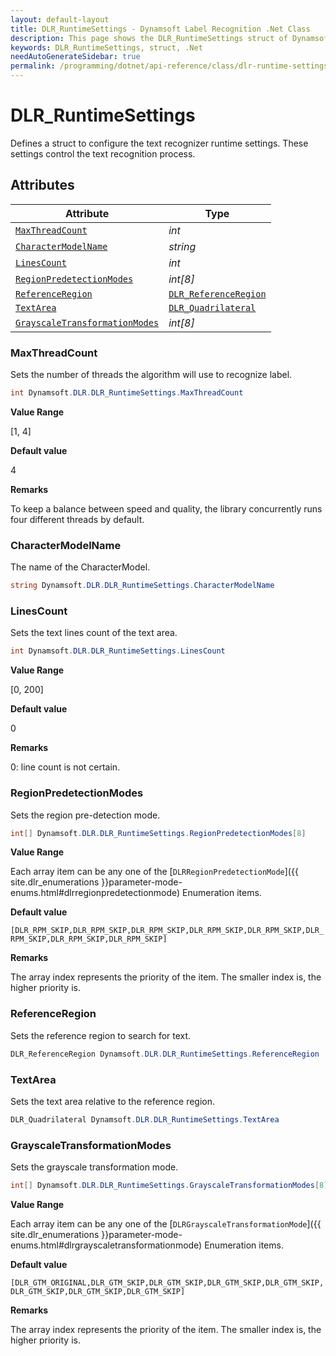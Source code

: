 ```yaml
---
layout: default-layout
title: DLR_RuntimeSettings - Dynamsoft Label Recognition .Net Class
description: This page shows the DLR_RuntimeSettings struct of Dynamsoft Label Recognition for .Net Language.
keywords: DLR_RuntimeSettings, struct, .Net
needAutoGenerateSidebar: true
permalink: /programming/dotnet/api-reference/class/dlr-runtime-settings.html
---
```



# DLR_RuntimeSettings
Defines a struct to configure the text recognizer runtime settings. These settings control the text recognition process.
  

## Attributes
  
| Attribute | Type |
|---------- | ---- |
| [`MaxThreadCount`](#maxthreadcount) | *int* |
| [`CharacterModelName`](#charactermodelname) | *string* |
| [`LinesCount`](#linescount) | *int* |
| [`RegionPredetectionModes`](#regionpredetectionmodes) | *int\[8\]* |
| [`ReferenceRegion`](#referenceregion) | [`DLR_ReferenceRegion`](dlr-reference-region.html) |
| [`TextArea`](#textarea) | [`DLR_Quadrilateral`](dlr-quadrilateral.html) |
| [`GrayscaleTransformationModes`](#grayscaletransformationmodes) | *int\[8\]* |


### MaxThreadCount
Sets the number of threads the algorithm will use to recognize label.
```csharp
int Dynamsoft.DLR.DLR_RuntimeSettings.MaxThreadCount
```

**Value Range**

[1, 4]

**Default value**

4

**Remarks**

To keep a balance between speed and quality, the library concurrently runs four different threads by default.

### CharacterModelName
The name of the CharacterModel.
```csharp
string Dynamsoft.DLR.DLR_RuntimeSettings.CharacterModelName
```

### LinesCount
Sets the text lines count of the text area.
```csharp
int Dynamsoft.DLR.DLR_RuntimeSettings.LinesCount
```

**Value Range**

[0, 200]

**Default value**

0

**Remarks**

0: line count is not certain.


### RegionPredetectionModes
Sets the region pre-detection mode.
```csharp
int[] Dynamsoft.DLR.DLR_RuntimeSettings.RegionPredetectionModes[8]
```

**Value Range**

Each array item can be any one of the [`DLRRegionPredetectionMode`]({{ site.dlr_enumerations }}parameter-mode-enums.html#dlrregionpredetectionmode) Enumeration items.

**Default value**

`[DLR_RPM_SKIP,DLR_RPM_SKIP,DLR_RPM_SKIP,DLR_RPM_SKIP,DLR_RPM_SKIP,DLR_RPM_SKIP,DLR_RPM_SKIP,DLR_RPM_SKIP]`

**Remarks**

The array index represents the priority of the item. The smaller index is, the higher priority is.


### ReferenceRegion
Sets the reference region to search for text.
```csharp
DLR_ReferenceRegion Dynamsoft.DLR.DLR_RuntimeSettings.ReferenceRegion
```

### TextArea
Sets the text area relative to the reference region.
```csharp
DLR_Quadrilateral Dynamsoft.DLR.DLR_RuntimeSettings.TextArea
```

### GrayscaleTransformationModes
Sets the grayscale transformation mode.
```csharp
int[] Dynamsoft.DLR.DLR_RuntimeSettings.GrayscaleTransformationModes[8]
```

**Value Range**

Each array item can be any one of the [`DLRGrayscaleTransformationMode`]({{ site.dlr_enumerations }}parameter-mode-enums.html#dlrgrayscaletransformationmode) Enumeration items.

**Default value**

`[DLR_GTM_ORIGINAL,DLR_GTM_SKIP,DLR_GTM_SKIP,DLR_GTM_SKIP,DLR_GTM_SKIP,DLR_GTM_SKIP,DLR_GTM_SKIP,DLR_GTM_SKIP]`

**Remarks**

The array index represents the priority of the item. The smaller index is, the higher priority is.
  

